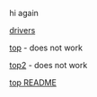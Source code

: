 hi again

[drivers](../drivers)

[top](../) - does not work

[top2](..) - does not work

[top README](../README.md)
